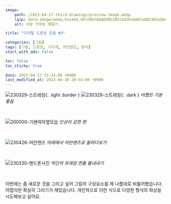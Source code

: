 ```yaml
---
image:
    path: /2023-04-17-third-drawings/preview-image.webp
    lqip: data:image/webp;base64,UklGRkYAAABXRUJQVlA4IDoAAACwAQCdASoQAAgAAgA0JaQAAtz+deMAAP7+fCmBZZn3+/ZORq9T+vedgOywrM/PuK61PMAYYBLZKgAA
    alt: 사람 거꾸로 매달기

title: "디지털 드로잉 모음 #3"

categories: [그림]
tags: [그림, 드로잉, 기지개, 어안렌즈, 폰카]
start_with_ads: false

toc: false
toc_sticky: true
 
date: 2023-04-17 15:24:00 +0900
last_modified_at: 2023-04-26 20:55:00 +0900
---
```


![230329-스트레칭](/drawing/230329-스트레칭.webp){: .light .border }
![230329-스트레칭](/drawing/230329-스트레칭.webp){: .dark }
_어쨌든 기분 좋음_

<br>

![200000-기쎈여자옆모습](/drawing/200000-기쎈여자옆모습.webp)
_인상이 강한 편_

<br>

![230426-어안렌즈](/drawing/230426-어안렌즈.webp)
_아래에서 어안렌즈로 올려다보기_

<br>

![230330-핸드폰사진](/drawing/230330-핸드폰사진.webp)
_약간의 프레임 연출 흉내내기_

<br>

이번에는 좀 새로운 것을 그리고 싶어 그림의 구성요소를 제 나름대로 비틀어봤습니다. 어렵지만 확실히 그리기가 재밌습니다. 개인적으로 이런 식으로 다양한 형식의 화상을 시도해보고 싶어요.